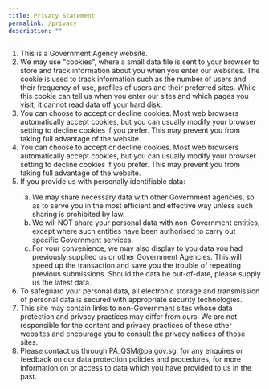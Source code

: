 ```yaml
---
title: Privacy Statement
permalink: /privacy
description: ""
---
```

<ol>
	<li>This is a Government Agency website.</li>
	<li>We may use "cookies", where a small data file is sent to your browser to store and track information about you when you enter our websites. The cookie is used to track information such as the number of users and their frequency of use, profiles of users and their preferred sites. While this cookie can tell us when you enter our sites and which pages you visit, it cannot read data off your hard disk.</li>
	<li>You can choose to accept or decline cookies. Most web browsers automatically accept cookies, but you can usually modify your browser setting to decline cookies if you prefer. This may prevent you from taking full advantage of the website.</li>
	<li>You can choose to accept or decline cookies. Most web browsers automatically accept cookies, but you can usually modify your browser setting to decline cookies if you prefer. This may prevent you from taking full advantage of the website.</li>
	<li>If you provide us with personally identifiable data:</li>
	<ol style="list-style-type: lower-alpha; padding-bottom: 0;">
		<li>We may share necessary data with other Government agencies, so as to serve you in the most efficient and effective way unless such sharing is prohibited by law.</li>
		<li>We will NOT share your personal data with non-Government entities, except where such entities have been authorised to carry out specific Government services.</li>
		<li>For your convenience, we may also display to you data you had previously supplied us or other Government Agencies. This will speed up the transaction and save you the trouble of repeating previous submissions. Should the data be out-of-date, please supply us the latest data.</li>
	</ol>
			<li>To safeguard your personal data, all electronic storage and transmission of personal data is secured with appropriate security technologies.</li>
	<li>This site may contain links to non-Government sites whose data protection and privacy practices may differ from ours. We are not responsible for the content and privacy practices of these other websites and encourage you to consult the privacy notices of those sites.</li>
	<li>Please contact us through PA_QSM@pa.gov.sg:
for any enquires or feedback on our data protection policies and procedures,
for more information on or access to data which you have provided to us in the past.</li>
</ol>